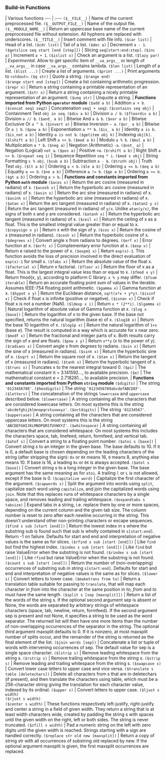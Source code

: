 ### Build-in Functions

 | Various functions
--- | :---
`($__FILE__)` | Name of the current preprocessed file.
`($__OUTPUT_FILE__)` | Name of the output file.
`($__MODULE_NAME__)` | Return an uppercase base name of the current preprocessed file without extension. All hyphens are replaced with underscores.
`($__TITLE__)` | Insert comment with file info.
`($car list)` | Head of a list.
`($cdr list)` | Tail of a list.
`($dec a)` | Decrement `a - 1`.
`($getslice seq start [end [step]])` | Slicing `seq[start:end:step]`.
`($inc a)` | Increment `a + 1`.
`($islist x)` | Check an argument is a list.
`($lazy par)` | _Experimental_. Allow to get specific item of `__va_args__` or length of `__va_args__` in case `__va_args__` contains lambda.
`($len list)` | Length of a list.
`($list ...)` | Create a list of arguments.
`($print ...)` | Print arguments to `<stdout>`.
`($q str)` | Quote a string.
`($range end)`<br>`($range start end [step])` | Create a list containing arithmetic progression.
`($repr x)` | Return a string containing a printable representation of an argument.
`($str x)` | Return a string containing a nicely printable representation of an argument.
`($unq str)` | Unquote a string.
 | **Functions imported from Python `operator` module**
`($add a b)` | Addition `a + b`.
`($concat seq1 seq2)` | Concatenation `seq1 + seq2`.
`($contains seq obj)` | Containment Test `obj in seq`.
`($div a b)` | Division `a / b`.
`($floordiv a b)` | Division `a // b`.
`($and_ a b)` | Bitwise And `a & b`.
`($xor a b)` | Bitwise Exclusive Or `a ^ b`.
`($invert a)` | Bitwise Inversion `~ a`.
`($or_ a b)` | Bitwise Or `a | b`.
`($pow a b)` | Exponentiation `a ** b`.
`($is_ a b)` | Identity `a is b`.
`($is_not a b)` | Identity `a is not b`.
`($getitem obj k)` | Indexing `obj[k]`.
`($lshift a b)` | Left Shift `a << b`.
`($mod a b)` | Modulo `a % b`.
`($mul a b)` | Multiplication `a * b`.
`($neg a)` | Negation (Arithmetic) `-a`.
`($not_ a)` | Negation (Logical) `not a`.
`($pos a)` | Positive `+a`.
`($rshift a b)` | Right Shift `a >> b`.
`($repeat seq i)` | Sequence Repetition `seq * i`.
`($mod s obj)` | String Formatting `s % obj`.
`($sub a b)` | Subtraction `a - b`.
`($truth obj)` | Truth Test `obj`.
`($lt a b)` | Ordering `a < b`.
`($le a b)` | Ordering `a <= b`.
`($eq a b)` | Equality `a == b`.
`($ne a b)` | Difference `a != b`.
`($ge a b)` | Ordering `a >= b`.
`($gt a b)` | Ordering `a > b`.
 | **Functions and constants imported from Python `math` module**
`($acos x)` | Return the arc cosine (measured in radians) of x.
`($acosh x)` | Return the hyperbolic arc cosine (measured in radians) of x.
`($asin x)` | Return the arc sine (measured in radians) of x.
`($asinh x)` | Return the hyperbolic arc sine (measured in radians) of x.
`($atan x)` | Return the arc tangent (measured in radians) of x.
`($atan2 y x)` | Return the arc tangent (measured in radians) of `y/x`. Unlike `atan(y/x)`, the signs of both x and y are considered.
`($atanh x)` | Return the hyperbolic arc tangent (measured in radians) of x.
`($ceil x)` | Return the ceiling of x as a float. This is the smallest integral value greater than or equal to x.
`($copysign x y)` | Return x with the sign of y.
`($cos x)` | Return the cosine of x (measured in radians).
`($cosh x)` | Return the hyperbolic cosine of x.
`($degrees x)` | Convert angle x from radians to degrees.
`($erf x)` | Error function at x.
`($erfc x)` | Complementary error function at x.
`($exp x)` | Return e raised to the power of x.
`($expm1 x)` | Return `exp(x)-1`. This function avoids the loss of precision involved in the direct evaluation of `exp(x)-1` for small x.
`($fabs x)` | Return the absolute value of the float x.
`($factorial x)` | Return x factorial.
`($floor x)` | Return the floor of x as a float. This is the largest integral value less than or equal to x.
`($fmod x y)` | Return fmod(x, y), according to platform C library. `x % y` may differ.
`($fsum iterable)` | Return an accurate floating point sum of values in the iterable. Assumes IEEE-754 floating point arithmetic.
`($gamma x)` | Gamma function at x.
`($hypot x y)` | Return the Euclidean distance, `sqrt(x*x + y*y)`.
`($isinf x)` | Check if float x is infinite (positive or negative).
`($isnan x)` | Check if float x is not a number (NaN).
`($ldexp x i)` | Return `x * (2**i)`.
`($lgamma x)` | Natural logarithm of absolute value of Gamma function at x.
`($log x [base])` | Return the logarithm of x to the given base. If the base not specified, returns the natural logarithm (base e) of x.
`($log10 x)` | Return the base 10 logarithm of x.
`($log1p x)` | Return the natural logarithm of `1+x` (base e). The result is computed in a way which is accurate for x near zero.
`($modf x)` | Return the fractional and integer parts of x. Both results carry the sign of x and are floats.
`($pow x y)` | Return `x**y` (x to the power of y).
`($radians x)` | Convert angle x from degrees to radians.
`($sin x)` | Return the sine of x (measured in radians).
`($sinh x)` | Return the hyperbolic sine of x.
`($sqrt x)` | Return the square root of x.
`($tan x)` | Return the tangent of x (measured in radians).
`($tanh x)` | Return the hyperbolic tangent of x.
`($trunc x)` | Truncates x to the nearest integral toward 0.
`($pi)` | The mathematical constant π = 3.141592..., to available precision.
`($e)` | The mathematical constant e = 2.718281..., to available precision.
 | **Functions and constants imported from Python `string` module**
`($digits)` | The string `'0123456789'`.
`($hexdigits)` | The string `'0123456789abcdefABCDEF'`.
`($letters)` | The concatenation of the strings `lowercase` and `uppercase` described below.
`($lowercase)` | A string containing all the characters that are considered lowercase letters. On most systems this is the string `'abcdefghijklmnopqrstuvwxyz'`.
`($octdigits)` | The string `'01234567'`.
`($uppercase)` | A string containing all the characters that are considered uppercase letters. On most systems this is the string `'ABCDEFGHIJKLMNOPQRSTUVWXYZ'`.
`($whitespace)` | A string containing all characters that are considered whitespace. On most systems this includes the characters space, tab, linefeed, return, formfeed, and vertical tab.
`($atof s)` | Convert a string to a floating point number.
`($atoi s [base])` | Convert string s to an integer in the given base. The base defaults to 10. If it is 0, a default base is chosen depending on the leading characters of the string (after stripping the sign): `0x` or `0X` means 16, `0` means 8, anything else means 10. If base is 16, a leading `0x` or `0X` is always accepted.
`($atol s [base])` | Convert string s to a long integer in the given base. The base argument has the same meaning as for `atoi`. A trailing `l` or `L` is not allowed, except if the base is 0.
`($capitalize word)` | Capitalize the first character of the argument.
`($capwords s)` | Split the argument into words using `split`, capitalize each word using `capitalize`, and join the capitalized words using `join`. Note that this replaces runs of whitespace characters by a single space, and removes leading and trailing whitespace.
`($expandtabs s tabsize)` | Expand tabs in a string, i.e. replace them by one or more spaces, depending on the current column and the given tab size. The column number is reset to zero after each newline occurring in the string. This doesn't understand other non-printing characters or escape sequences.
`($find s sub [start [end]])` | Return the lowest index in s where the substring sub is found such that sub is wholly contained in `s[start:end]`. Return -1 on failure. Defaults for start and end and interpretation of negative values is the same as for slices.
`($rfind s sub [start [end]])` | Like `find` but find the highest index.
`($index s sub [start [end]])` | Like `find` but raise ValueError when the substring is not found.
`($rindex s sub [start [end]])` | Like `rfind` but raise ValueError when the substring is not found.
`($count s sub [start [end]])` | Return the number of (non-overlapping) occurrences of substring sub in string `s[start:end]`. Defaults for start and end and interpretation of negative values is the same as for slices.
`($lower s)` | Convert letters to lower case.
`($maketrans from to)` | Return a translation table suitable for passing to `translate`, that will map each character in _from_ into the character at the same position in _to_; _from_ and _to_ must have the same length.
`($split s [sep [maxsplit]])` | Return a list of the words of the string s. If the optional second argument sep is absent or None, the words are separated by arbitrary strings of whitespace characters (space, tab, newline, return, formfeed). If the second argument sep is present and not None, it specifies a string to be used as the word separator. The returned list will then have one more items than the number of non-overlapping occurrences of the separator in the string. The optional third argument maxsplit defaults to 0. If it is nonzero, at most maxsplit number of splits occur, and the remainder of the string is returned as the final element of the list.
`($join words [sep])` | Concatenate a list or tuple of words with intervening occurrences of sep. The default value for sep is a single space character.
`($lstrip s)` | Remove leading whitespace from the string s.
`($rstrip s)` | Remove trailing whitespace from the string s.
`($strip s)` | Remove leading and trailing whitespace from the string s.
`($swapcase s)` | Convert lower case letters to upper case and vice versa.
`($translate s table [deletechars])` | Delete all characters from s that are in deletechars (if present), and then translate the characters using table, which must be a 256-character string giving the translation for each character value, indexed by its ordinal.
`($upper s)` | Convert letters to upper case.
`($ljust s width)`<br>`($rjust s width)`<br>`($center s width)` | These functions respectively left-justify, right-justify and center a string in a field of given width. They return a string that is at least width characters wide, created by padding the string s with spaces until the given width on the right, left or both sides. The string is never truncated.
`($zfill s width)` | Pad a numeric string on the left with zero digits until the given width is reached. Strings starting with a sign are handled correctly.
`($replace str old new [maxsplit])` | Return a copy of string str with all occurrences of substring old replaced by new. If the optional argument maxsplit is given, the first maxsplit occurrences are replaced.
